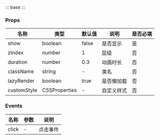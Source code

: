 
:::
base
:::

### Props
| 名称 | 类型 | 默认值 | 说明 | 是否必填 |
| --- | --- | --- | --- | --- |
| show | boolean | false | 是否显示 | 是 |
| zIndex | number | 1 | 层级 | 否 |
| duration | number | 0.3 | 动画时长 | 否 |
| className | string | - | 类名 | 否 |
| lazyRender | boolean | true | 是否懒加载 | 否 |
| customStyle | CSSProperties | - | 自定义样式 | 否 |

### Events
| 名称 | 参数 | 说明 |
| --- | --- | --- |
| click | - | 点击事件 |

